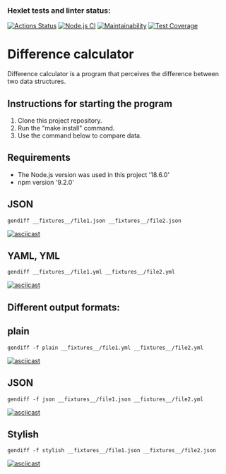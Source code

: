 ### Hexlet tests and linter status:
[![Actions Status](https://github.com/KiraBelo/frontend-project-46/workflows/hexlet-check/badge.svg)](https://github.com/KiraBelo/frontend-project-46/actions)
[![Node.js CI](https://github.com/KiraBelo/frontend-project-46/actions/workflows/node.js.yml/badge.svg)](https://github.com/KiraBelo/frontend-project-46/actions/workflows/node.js.yml)
[![Maintainability](https://api.codeclimate.com/v1/badges/7c2c2b81fb70bf614391/maintainability)](https://codeclimate.com/github/KiraBelo/frontend-project-46/maintainability)
[![Test Coverage](https://api.codeclimate.com/v1/badges/7c2c2b81fb70bf614391/test_coverage)](https://codeclimate.com/github/KiraBelo/frontend-project-46/test_coverage)

 # Difference calculator
 
 Difference calculator is a program that perceives the difference between two data structures.

## Instructions for starting the program

1. Clone this project repository.
2. Run the "make install" command.
3. Use the command below to compare data.

## Requirements

- The Node.js version was used in this project '18.6.0'
- npm version '9.2.0'

## JSON
`gendiff __fixtures__/file1.json __fixtures__/file2.json`

[![asciicast](https://asciinema.org/a/qSW8CaUeHN1kN4ZwGhPV6RpJu.svg)](https://asciinema.org/a/qSW8CaUeHN1kN4ZwGhPV6RpJu)

## YAML, YML
`gendiff __fixtures__/file1.yml __fixtures__/file2.yml`

[![asciicast](https://asciinema.org/a/tOTgOgEoXZhYCY822almJEPcA.svg)](https://asciinema.org/a/tOTgOgEoXZhYCY822almJEPcA)

## Different output formats:
## plain
`gendiff -f plain __fixtures__/file1.yml __fixtures__/file2.yml`

[![asciicast](https://asciinema.org/a/O9UGB0e51JHO0SFpynSdOf7Ks.svg)](https://asciinema.org/a/O9UGB0e51JHO0SFpynSdOf7Ks)

## JSON

`gendiff -f json __fixtures__/file1.json __fixtures__/file2.yml`

[![asciicast](https://asciinema.org/a/3Yq11UY3MaxTdbCyQPW80GcOt.svg)](https://asciinema.org/a/3Yq11UY3MaxTdbCyQPW80GcOt)

## Stylish

`gendiff -f stylish __fixtures__/file1.json __fixtures__/file2.json`

[![asciicast](https://asciinema.org/a/Gf4Ol43fdSYNhFHGpvC3NJnTZ.svg)](https://asciinema.org/a/Gf4Ol43fdSYNhFHGpvC3NJnTZ)



